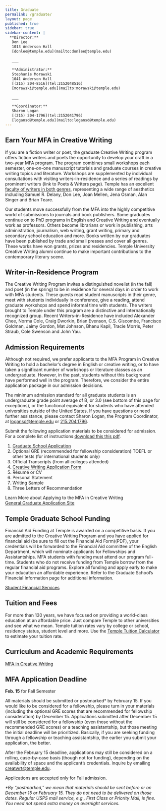 ```yaml
---
title: Graduate
permalink: /graduate/
layout: page
published: true
sidebar: true
sidebar-content: |
  **Director:**  
   Don Lee  
   1013 Anderson Hall    
   [donlee@temple.edu](mailto:donlee@temple.edu)  
   
   ___
   
   **Administrator:**  
   Stephanie Morawski  
   1041 Anderson Hall   
   [(215) 204-8516](tel:2152048516)  
   [morawski@temple.edu](mailto:morawski@temple.edu)  
   
   ___

   **Coordinator:**  
   Sharon Logan      
   [(215) 204-1796](tel:2152041796)   
   [logansd@temple.edu](mailto:logansd@temple.edu)
---
```

## Earn Your MFA in Creative Writing
If you are a fiction writer or poet, the graduate Creative Writing program offers fiction writers and poets the opportunity to develop your craft in a two-year MFA program. The program combines small workshops each semester, one-on-one manuscript tutorials and graduate courses in creative writing topics and literature. Workshops are supplemented by individual consultations with visiting writers-in-residence and a series of readings by prominent writers (link to Poets & Writers page). Temple has an excellent [faculty of writers in both genres](/creative-writing/faculty), representing a wide range of aesthetics including Samuel R. Delany, Don Lee, Joan Mellen, Jena Osman, Alan Singer and Brian Teare. 

Our students move successfully from the MFA into the highly competitive world of submissions to journals and book publishers. Some graduates continue on to PhD programs in English and Creative Writing and eventually work as professors. Others become librarians or work in publishing, arts administration, journalism, web writing, grant writing, primary and secondary school education and more. Books written by our graduates have been published by trade and small presses and cover all genres. These works have won grants, prizes and residencies. Temple University Creative Writing alumni continue to make important contributions to the contemporary literary scene. 

## Writer-in-Residence Program
The Creative Writing Program invites a distinguished novelist (in the fall) and poet (in the spring) to be in residence for several days in order to work with MFA students. These guests read student manuscripts in their genre, meet with students individually in conference, give a reading, attend graduate workshops and spend informal time with students. The writers brought to Temple under this program are a distinctive and internationally recognized group. Recent Writers-in-Residence have included Alexander Chee, Norma Cole, Craig Dworkin, Brian Evenson, C.S. Giscombe, Francisco Goldman, Jaimy Gordon, Mat Johnson, Bhanu Kapil, Tracie Morris, Peter Straub, Cole Swenson and John Yau.

## Admission Requirements
Although not required, we prefer applicants to the MFA Program in Creative Writing to hold a bachelor’s degree in English or creative writing, or to have taken a significant number of workshops or literature classes as an undergraduate. However, in the past, students without this background have performed well in the program. Therefore, we consider the entire application package in our admission decisions. 

The minimum admission standard for all graduate students is an undergraduate grade point average of B, or 3.0 (see bottom of this page for exceptions), or the functional equivalent for students who have attended universities outside of the United States. If you have questions or need further assistance, please contact Sharon Logan, the Program Coordinator, at [logansd@temple.edu](mailto:logansd@temple.edu) or [215.204.1796](tel:2152041796). 

Submit the following application materials to be considered for admission. For a complete list of instructions [download this this pdf](/creative-writing/media/how-to-apply-MFA). 

1. [Graduate School Application](https://prd-wlssb.temple.edu/prod8/bwskalog.P_DispLoginNon)
2. Optional GRE (recommended for fellowship consideration)
TOEFL or other tests (for international students only)
3. Official Transcripts (from all colleges attended)
4. [Creative Writing Application Form](/creative-writing/media/CWapplicationform.pdf)
5. Résumé or CV
6. Personal Statement
7. Writing Sample
8. Three Letters of Recommendation

Learn More about Applying to the MFA in Creative Writing <br>
[General Graduate Application Site](http://www.temple.edu/grad/admissions/howtoapply.htm)

## Temple Graduate School Funding
Financial Aid Funding at Temple is awarded on a competitive basis. If you are admitted to the Creative Writing Program and you have applied for financial aid (be sure to fill out the Financial Aid Form)(PDF), your credentials will be forwarded to the Financial Aid committee of the English Department, which will nominate applicants for Fellowships and Assistantships. MFA students with funding must attend our program full-time. Students who do not receive funding from Temple borrow from the regular financial aid programs. Explore all funding and apply early to make your education an affordable experience. Refer to the Graduate School’s Financial Information page for additional information. 

[Student Financial Services](http://www.temple.edu/grad/finances/index.htm)

## Tuition and Fees
For more than 130 years, we have focused on providing a world-class education at an affordable price. Just compare Temple to other universities and see what we mean. Temple tuition rates vary by college or school, residency status, student level and more. Use the [Temple Tuition Calculator](https://bursar.temple.edu/tuition-and-fees/tuition-rates) to estimate your tuition rate.

## Curriculum and Academic Requirements
[MFA in Creative Writing](http://bulletin.temple.edu/graduate/scd/cla/creative-writing-mfa/#programrequirementstext)

## MFA Application Deadline
**Feb. 15** for Fall Semester

All materials should be submitted or postmarked* by February 15. If you would like to be considered for a fellowship, please turn in your materials (including the optional GRE scores that are recommended for fellowship consideration) by December 15. Applications submitted after December 15 will still be considered for a fellowship (even those without the recommended GRE scores) or a teaching assistantship, but those meeting the initial deadline will be prioritized. Basically, if you are seeking funding through a fellowship or teaching assistantship, the earlier you submit your application, the better.

After the February 15 deadline, applications may still be considered on a rolling, case-by-case basis (though not for funding), depending on the availability of space and the applicant’s credentials. Inquire by emailing [creatwrt@temple.edu](mailto:creatwrt@temple.edu).

Applications are accepted only for Fall admission.

_*By “postmarked,” we mean that materials should be sent before or on December 15 or February 15. They do not need to be delivered on those dates. Regular USPS mail service, e.g., First Class or Priority Mail, is fine. You need not spend extra money on overnight services._
